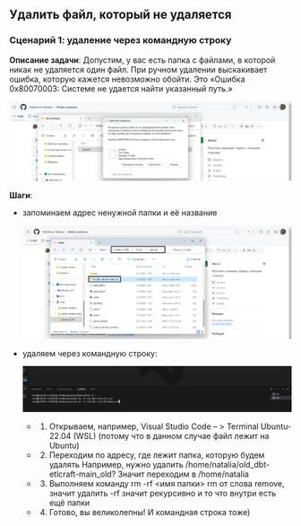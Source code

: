 ## Удалить файл, который не удаляется
### Сценарий 1: удаление через командную строку
**Описание задачи**: Допустим, у вас есть папка с файлами, в которой никак не удаляется один файл. При ручном удалении выскакивает ошибка, которую кажется невозможно обойти. Это «Ошибка 0x80070003: Системе не удается найти указанный путь.»

![cover](https://github.com/Malakhova-Natalya/Simple_scenarios/blob/main/remove_file/02.png)


**Шаги**:
  - запоминаем адрес ненужной папки и её название
   
    ![cover](https://github.com/Malakhova-Natalya/Simple_scenarios/blob/main/remove_file/01.png)
  - удаляем через командную строку:
   
    ![cover](https://github.com/Malakhova-Natalya/Simple_scenarios/blob/main/remove_file/03.png)
    - 1. Открываем, например,  Visual Studio Code – > Terminal Ubuntu-22.04 (WSL)
      (потому что в данном случае файл лежит на Ubuntu)
    - 2. Переходим по адресу, где лежит папка, которую будем удалять
         Например, нужно удалить /home/natalia/old_dbt-etlcraft-main_old?
         Значит переходим в /home/natalia
    - 3. Выполняем команду rm -rf <имя папки>
         rm от слова remove, значит удалить
         -rf значит рекурсивно и то что внутри есть ещё папки
    - 4. Готово, вы великолепны! И командная строка тоже)
     
